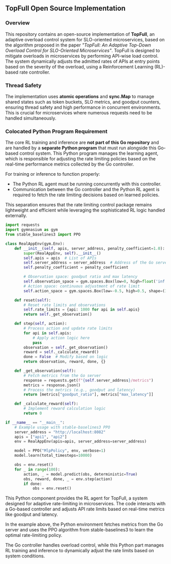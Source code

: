 ## TopFull Open Source Implementation

### Overview

This repository contains an open-source implementation of **TopFull**, an adaptive overload control system for SLO-oriented microservices, based on the algorithm proposed in the paper *"TopFull: An Adaptive Top-Down Overload Control for SLO-Oriented Microservices"*.
TopFull is designed to mitigate overloads in microservices by performing API-wise load control. The system dynamically adjusts the admitted rates of APIs at entry points based on the severity of the overload, using a Reinforcement Learning (RL)-based rate controller.

### Thread Safety

The implementation uses **atomic operations** and **sync.Map** to manage shared states such as token buckets, SLO metrics, and goodput counters, ensuring thread safety and high performance in concurrent environments. This is crucial for microservices where numerous requests need to be handled simultaneously.

### Colocated Python Program Requirement

The core RL training and inference are **not part of this Go repository** and are handled by a **separate Python program** that must run alongside this Go-based control system. This Python program manages the learning agent, which is responsible for adjusting the rate limiting policies based on the real-time performance metrics collected by the Go controller.

For training or inference to function properly:
- The Python RL agent must be running concurrently with this controller.
- Communication between the Go controller and the Python RL agent is required to fetch the rate limiting decisions based on learned policies.

This separation ensures that the rate limiting control package remains lightweight and efficient while leveraging the sophisticated RL logic handled externally.

```python
import requests
import gymnasium as gym
from stable_baselines3 import PPO

class RealAppEnv(gym.Env):
    def __init__(self, apis, server_address, penalty_coefficient=1.0):
        super(RealAppEnv, self).__init__()
        self.apis = apis  # List of APIs
        self.server_address = server_address  # Address of the Go server
        self.penalty_coefficient = penalty_coefficient

        # Observation space: goodput ratio and max latency
        self.observation_space = gym.spaces.Box(low=0, high=float('inf'), shape=(2,), dtype=float)
        # Action space: continuous adjustment of rate limit
        self.action_space = gym.spaces.Box(low=-0.5, high=0.5, shape=(1,), dtype=float)

    def reset(self):
        # Reset rate limits and observations
        self.rate_limits = {api: 1000 for api in self.apis}
        return self._get_observation()

    def step(self, action):
        # Process action and update rate limits
        for api in self.apis:
            # Apply action logic here
            pass
        observation = self._get_observation()
        reward = self._calculate_reward()
        done = False  # Modify based on logic
        return observation, reward, done, {}

    def _get_observation(self):
        # Fetch metrics from the Go server
        response = requests.get(f"{self.server_address}/metrics")
        metrics = response.json()
        # Process the metrics (e.g., goodput and latency)
        return [metrics["goodput_ratio"], metrics["max_latency"]]

    def _calculate_reward(self):
        # Implement reward calculation logic
        return 0

if __name__ == "__main__":
    # Example usage with stable-baselines3 PPO
    server_address = "http://localhost:8082"
    apis = ["api1", "api2"]
    env = RealAppEnv(apis=apis, server_address=server_address)

    model = PPO("MlpPolicy", env, verbose=1)
    model.learn(total_timesteps=10000)

    obs = env.reset()
    for _ in range(100):
        action, _ = model.predict(obs, deterministic=True)
        obs, reward, done, _ = env.step(action)
        if done:
            obs = env.reset()
```

This Python component provides the RL agent for TopFull, a system designed for adaptive rate-limiting in microservices. The code interacts with a Go-based controller and adjusts API rate limits based on real-time metrics like goodput and latency.

In the example above, the Python environment fetches metrics from the Go server and uses the PPO algorithm from stable-baselines3 to learn the optimal rate-limiting policy.

The Go controller handles overload control, while this Python part manages RL training and inference to dynamically adjust the rate limits based on system conditions.